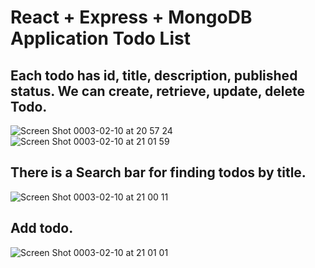 # React + Express + MongoDB Application Todo List

## Each todo has id, title, description, published status.  We can create, retrieve, update, delete Todo.
![Screen Shot 0003-02-10 at 20 57 24](https://user-images.githubusercontent.com/44857986/107507216-94e8d580-6be2-11eb-940d-47a1017118ad.png)
![Screen Shot 0003-02-10 at 21 01 59](https://user-images.githubusercontent.com/44857986/107507659-3a03ae00-6be3-11eb-8271-abf03ec716db.png)
## There is a Search bar for finding todos by title.
![Screen Shot 0003-02-10 at 21 00 11](https://user-images.githubusercontent.com/44857986/107507479-f90b9980-6be2-11eb-838e-9dcadef9b9ed.png)

## Add todo.
![Screen Shot 0003-02-10 at 21 01 01](https://user-images.githubusercontent.com/44857986/107507555-17719500-6be3-11eb-8cd8-8d7d108175ce.png)
